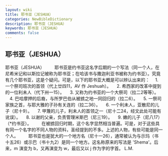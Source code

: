 ```yaml
---
layout: wiki
title: 耶书亚（JESHUA）
categories: NewBibleDictionary
description: 耶书亚（JESHUA）
keywords: 耶书亚（JESHUA）
comments: false
---
```


## 耶书亚（JESHUA）



耶书亚（JESHUA）
　　耶书亚是约书亚这名字后期的一个写法（同一个人，在尼希米记和以斯拉记被称为耶书亚；在哈该书与撒迦利亚书被称为约书亚）。究竟有几个耶书亚，这是个疑问。可是，以下的耶书亚大概是可以辨认出来的：
　1. 一个祭司班次的首领（代上廿四11，AV 作 Jeshuah）。
　2. 希西家的改革中提到的一位利未人（代下卅一15）。
　3. 又称为约书亚的一个大祭司（拉二2等等）。
　4. 巴哈摩押的后裔，与所罗巴伯从被掳之地一同回归的（拉二6）。
　5. 一祭司家族之首，与耶大雅的子孙有关连的（拉二36）。
　6. 一个利未人，亚散尼的儿子（尼十9）。
　7. 甲篾的儿子，利未人的首领之一（尼十二24，经文此处可能有讹误）。
　8. 以谢的父亲，负责管理米斯巴（尼三19）。
　9. 嫩的儿子（尼八17）（*约书亚）。
　　在被掳回归时期，这个名字显然相当普遍。可是，对于这些具有同一个名字的不同人物的资料，圣经提到的不多。上述的人物，有些可能是同一个人。
　　耶书亚也是犹大的一个地方名（尼十一26），通常被认为与示玛（书十五26）或示巴（书十九2）是同一个地方。这名称原来的写法是 'Shema'。后来，m 演变为 b，又再演变为 w，最后又以 j 作为字的字首。
L.M.



